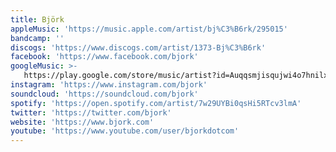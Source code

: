 ```yaml
---
title: Björk
appleMusic: 'https://music.apple.com/artist/bj%C3%B6rk/295015'
bandcamp: ''
discogs: 'https://www.discogs.com/artist/1373-Bj%C3%B6rk'
facebook: 'https://www.facebook.com/bjork'
googleMusic: >-
   https://play.google.com/store/music/artist?id=Auqqsmjisqujwi4o7hnilxiizbu
instagram: 'https://www.instagram.com/bjork'
soundcloud: 'https://soundcloud.com/bjork'
spotify: 'https://open.spotify.com/artist/7w29UYBi0qsHi5RTcv3lmA'
twitter: 'https://twitter.com/bjork'
website: 'https://www.bjork.com'
youtube: 'https://www.youtube.com/user/bjorkdotcom'
---
```

